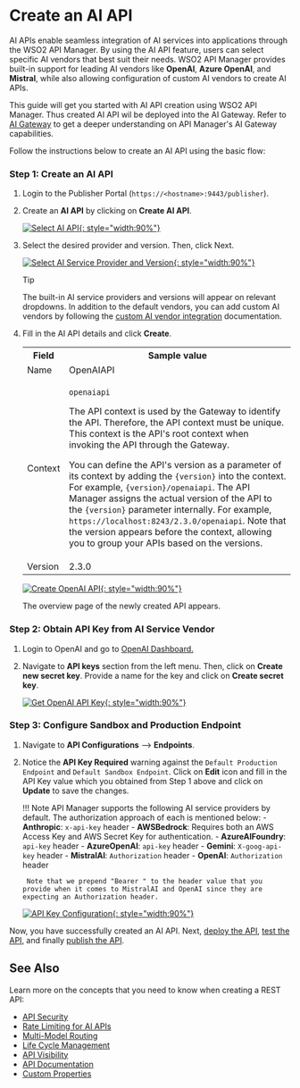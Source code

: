 # Create an AI API

AI APIs enable seamless integration of AI services into applications through the WSO2 API Manager. By using the AI API feature, users can select specific AI vendors that best suit their needs. WSO2 API Manager provides built-in support for leading AI vendors like **OpenAI**, **Azure OpenAI**, and **Mistral**, while also allowing configuration of custom AI vendors to create AI APIs.

This guide will get you started with AI API creation using WSO2 API Manager. Thus created AI API wil be deployed into the AI Gateway. Refer to [AI Gateway]({{base_path}}/ai-gateway/overview/) to get a deeper understanding on API Manager's AI Gateway capabilities.

Follow the instructions below to create an AI API using the basic flow:

### Step 1: Create an AI API

1. Login to the Publisher Portal (`https://<hostname>:9443/publisher`).

2. Create an **AI API** by clicking on **Create AI API**.

    [![Select AI API]({{base_path}}/assets/img/learn/ai-gateway/select-ai-api.png){: style="width:90%"}]({{base_path}}/assets/img/learn/ai-gateway/select-ai-api.png)

3. Select the desired provider and version. Then, click Next.

    [![Select AI Service Provider and Version]({{base_path}}/assets/img/learn/ai-gateway/select-service-provider.png){: style="width:90%"}]({{base_path}}/assets/img/learn/ai-gateway/select-service-provider.png)

    <div class="admonition tip">
        <p class="admonition-title">Tip</p>
        <p>The built-in AI service providers and versions will appear on relevant dropdowns. In addition to the default vendors, you can add custom AI vendors by following the <a href='{{base_path}}/ai-gateway/ai-vendor-management/custom-ai-vendors/overview'>custom AI vendor integration</a> documentation.</p>
    </div>

4. Fill in the AI API details and click **Create**.
    
    <table>
        <colgroup>
            <col/>
            <col/>
            <col/>
        </colgroup>
        <tbody>
            <tr>
                <th colspan="2">Field</th>
                <th>Sample value</th>
            </tr>
            <tr>
                <td colspan="2" class="confluenceTd">Name</td>
                <td class="confluenceTd">OpenAIAPI</td>
            </tr>
            <tr>
                <td colspan="2" class="confluenceTd">Context</td>
                <td class="confluenceTd">
                    <div class="content-wrapper">
                        <p><code>openaiapi</code></p>
                        <div>
                            <div class="confluence-information-macro-body">
                                <p>
                                    The API context is used by the Gateway to identify the API. 
                                    Therefore, the API context must be unique. This context is the 
                                    API's root context when invoking the API through the Gateway.
                                </p>
                            </div>
                            <div class="confluence-information-macro confluence-information-macro-tip">
                                <span class="aui-icon aui-icon-small aui-iconfont-approve confluence-information-macro-icon"></span>
                                <div class="confluence-information-macro-body">
                                    <p>
                                        You can define the API's version as a parameter of its context 
                                        by adding the <code>{version}</code> into the context. 
                                        For example, <code>{version}/openaiapi</code>. 
                                        The API Manager assigns the actual version of the API to the 
                                        <code>{version}</code> parameter internally. 
                                        For example, <code>https://localhost:8243/2.3.0/openaiapi</code>. 
                                        Note that the version appears before the context, allowing you 
                                        to group your APIs based on the versions.
                                    </p>
                                </div>
                            </div>
                        </div>
                    </div>
                </td>
            </tr>
            <tr>
                <td colspan="2" class="confluenceTd">Version</td>
                <td class="confluenceTd">2.3.0</td>
            </tr>
        </tbody>
    </table>

    [![Create OpenAI API]({{base_path}}/assets/img/learn/ai-gateway/create-openai-api.png){: style="width:90%"}]({{base_path}}/assets/img/learn/ai-gateway/create-openai-api.png)

    The overview page of the newly created API appears.

### Step 2: Obtain API Key from AI Service Vendor

1. Login to OpenAI and go to <a href='https://platform.openai.com/api-keys'>OpenAI Dashboard.</a>
2. Navigate to **API keys** section from the left menu. Then, click on **Create new secret key**. Provide a name for the key and click on **Create secret key**.

    [![Get OpenAI API Key]({{base_path}}/assets/img/learn/ai-gateway/openai-api-key-generation.png){: style="width:90%"}]({{base_path}}/assets/img/learn/ai-gateway/openai-api-key-generation.png)

### Step 3: Configure Sandbox and Production Endpoint

1. Navigate to **API Configurations** --> **Endpoints**.
2. Notice the **API Key Required** warning against the `Default Production Endpoint` and `Default Sandbox Endpoint`. Click on **Edit** icon and fill in the API Key value which you obtained from Step 1 above and click on **Update** to save the changes.

    !!! Note
            API Manager supports the following AI service providers by default. The authorization approach of each is mentioned below: 
        - **Anthropic**: `x-api-key` header
        - **AWSBedrock**: Requires both an AWS Access Key and AWS Secret Key for authentication.
        - **AzureAIFoundry**: `api-key` header
        - **AzureOpenAI**: `api-key` header
        - **Gemini**: `X-goog-api-key` header
        - **MistralAI**: `Authorization` header
        - **OpenAI**: `Authorization` header

        Note that we prepend "Bearer " to the header value that you provide when it comes to MistralAI and OpenAI since they are expecting an Authorization header.

    [![API Key Configuration]({{base_path}}/assets/img/learn/ai-gateway/ai-api-configure-backend-security.png){: style="width:90%"}]({{base_path}}/assets/img/learn/ai-gateway/ai-api-configure-backend-security.png)

Now, you have successfully created an AI API. Next, [deploy the API]({{base_path}}/manage-apis/deploy-and-publish/deploy-on-gateway/deploy-api/deploy-an-api/), [test the API]({{base_path}}/manage-apis/design/create-api/create-rest-api/test-a-rest-api/), and finally [publish the API]({{base_path}}/manage-apis/deploy-and-publish/publish-on-dev-portal/publish-an-api).

## See Also

Learn more on the concepts that you need to know when creating a REST API:

-   [API Security]({{base_path}}/manage-apis/design/api-security/api-authentication/secure-apis-using-oauth2-tokens/)
-   [Rate Limiting for AI APIs]({{base_path}}/ai-gateway/rate-limiting/)
-   [Multi-Model Routing]({{base_path}}/ai-gateway/multi-model-routing/overview/)
-   [Life Cycle Management]({{base_path}}/manage-apis/design/lifecycle-management/api-lifecycle/)
-   [API Visibility]({{base_path}}/manage-apis/design/advanced-topics/control-api-visibility-and-subscription-availability-in-developer-portal/)
-   [API Documentation]({{base_path}}/manage-apis/design/api-documentation/add-api-documentation/)
-   [Custom Properties]({{base_path}}/manage-apis/design/create-api/adding-custom-properties-to-apis/)
